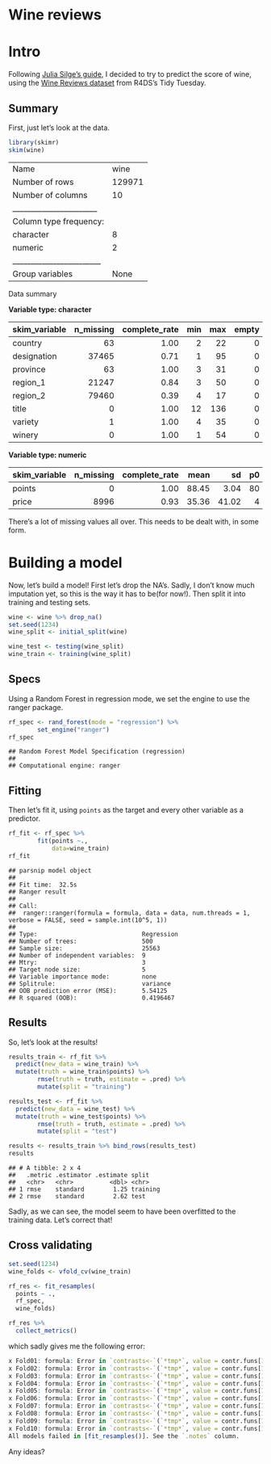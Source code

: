Wine reviews
================

# Intro

Following [Julia Silge’s
guide](https://juliasilge.com/blog/intro-tidymodels/), I decided to try
to predict the score of wine, using the [Wine Reviews
dataset](%22https://github.com/rfordatascience/tidytuesday/tree/master/data/2019/2019-05-28%22)
from R4DS’s Tidy Tuesday.

## Summary

First, just let’s look at the data.

``` r
library(skimr)
skim(wine)
```

|                                                  |        |
| :----------------------------------------------- | :----- |
| Name                                             | wine   |
| Number of rows                                   | 129971 |
| Number of columns                                | 10     |
| \_\_\_\_\_\_\_\_\_\_\_\_\_\_\_\_\_\_\_\_\_\_\_   |        |
| Column type frequency:                           |        |
| character                                        | 8      |
| numeric                                          | 2      |
| \_\_\_\_\_\_\_\_\_\_\_\_\_\_\_\_\_\_\_\_\_\_\_\_ |        |
| Group variables                                  | None   |

Data summary

**Variable type:
character**

| skim\_variable | n\_missing | complete\_rate | min | max | empty | n\_unique | whitespace |
| :------------- | ---------: | -------------: | --: | --: | ----: | --------: | ---------: |
| country        |         63 |           1.00 |   2 |  22 |     0 |        43 |          0 |
| designation    |      37465 |           0.71 |   1 |  95 |     0 |     37979 |          0 |
| province       |         63 |           1.00 |   3 |  31 |     0 |       425 |          0 |
| region\_1      |      21247 |           0.84 |   3 |  50 |     0 |      1229 |          0 |
| region\_2      |      79460 |           0.39 |   4 |  17 |     0 |        17 |          0 |
| title          |          0 |           1.00 |  12 | 136 |     0 |    118840 |          0 |
| variety        |          1 |           1.00 |   4 |  35 |     0 |       707 |          0 |
| winery         |          0 |           1.00 |   1 |  54 |     0 |     16757 |          0 |

**Variable type:
numeric**

| skim\_variable | n\_missing | complete\_rate |  mean |    sd | p0 | p25 | p50 | p75 | p100 | hist  |
| :------------- | ---------: | -------------: | ----: | ----: | -: | --: | --: | --: | ---: | :---- |
| points         |          0 |           1.00 | 88.45 |  3.04 | 80 |  86 |  88 |  91 |  100 | ▂▇▇▂▁ |
| price          |       8996 |           0.93 | 35.36 | 41.02 |  4 |  17 |  25 |  42 | 3300 | ▇▁▁▁▁ |

There’s a lot of missing values all over. This needs to be dealt with,
in some form.

# Building a model

Now, let’s build a model\! First let’s drop the NA’s. Sadly, I don’t
know much imputation yet, so this is the way it has to be(for now\!).
Then split it into training and testing sets.

``` r
wine <- wine %>% drop_na()
set.seed(1234)
wine_split <- initial_split(wine)

wine_test <- testing(wine_split)
wine_train <- training(wine_split)
```

## Specs

Using a Random Forest in regression mode, we set the engine to use the
ranger package.

``` r
rf_spec <- rand_forest(mode = "regression") %>%
        set_engine("ranger")
rf_spec
```

    ## Random Forest Model Specification (regression)
    ## 
    ## Computational engine: ranger

## Fitting

Then let’s fit it, using `points` as the target and every other variable
as a predictor.

``` r
rf_fit <- rf_spec %>%
        fit(points ~.,
            data=wine_train)
rf_fit
```

    ## parsnip model object
    ## 
    ## Fit time:  32.5s 
    ## Ranger result
    ## 
    ## Call:
    ##  ranger::ranger(formula = formula, data = data, num.threads = 1,      verbose = FALSE, seed = sample.int(10^5, 1)) 
    ## 
    ## Type:                             Regression 
    ## Number of trees:                  500 
    ## Sample size:                      25563 
    ## Number of independent variables:  9 
    ## Mtry:                             3 
    ## Target node size:                 5 
    ## Variable importance mode:         none 
    ## Splitrule:                        variance 
    ## OOB prediction error (MSE):       5.54125 
    ## R squared (OOB):                  0.4196467

## Results

So, let’s look at the results\!

``` r
results_train <- rf_fit %>%
  predict(new_data = wine_train) %>%
  mutate(truth = wine_train$points) %>% 
        rmse(truth = truth, estimate = .pred) %>% 
        mutate(split = "training")

results_test <- rf_fit %>%
  predict(new_data = wine_test) %>%
  mutate(truth = wine_test$points) %>% 
        rmse(truth = truth, estimate = .pred) %>% 
        mutate(split = "test")

results <- results_train %>% bind_rows(results_test)
results
```

    ## # A tibble: 2 x 4
    ##   .metric .estimator .estimate split   
    ##   <chr>   <chr>          <dbl> <chr>   
    ## 1 rmse    standard        1.25 training
    ## 2 rmse    standard        2.62 test

Sadly, as we can see, the model seem to have been overfitted to the
training data. Let’s correct that\!

## Cross validating

``` r
set.seed(1234)
wine_folds <- vfold_cv(wine_train)

rf_res <- fit_resamples(
  points ~ .,
  rf_spec,
  wine_folds)

rf_res %>%
  collect_metrics()
```

which sadly gives me the following
error:

``` r
x Fold01: formula: Error in `contrasts<-`(`*tmp*`, value = contr.funs[1 + isOF[nn]]): contrasts can be applied only to factors with 2 or more...
x Fold02: formula: Error in `contrasts<-`(`*tmp*`, value = contr.funs[1 + isOF[nn]]): contrasts can be applied only to factors with 2 or more...
x Fold03: formula: Error in `contrasts<-`(`*tmp*`, value = contr.funs[1 + isOF[nn]]): contrasts can be applied only to factors with 2 or more...
x Fold04: formula: Error in `contrasts<-`(`*tmp*`, value = contr.funs[1 + isOF[nn]]): contrasts can be applied only to factors with 2 or more...
x Fold05: formula: Error in `contrasts<-`(`*tmp*`, value = contr.funs[1 + isOF[nn]]): contrasts can be applied only to factors with 2 or more...
x Fold06: formula: Error in `contrasts<-`(`*tmp*`, value = contr.funs[1 + isOF[nn]]): contrasts can be applied only to factors with 2 or more...
x Fold07: formula: Error in `contrasts<-`(`*tmp*`, value = contr.funs[1 + isOF[nn]]): contrasts can be applied only to factors with 2 or more...
x Fold08: formula: Error in `contrasts<-`(`*tmp*`, value = contr.funs[1 + isOF[nn]]): contrasts can be applied only to factors with 2 or more...
x Fold09: formula: Error in `contrasts<-`(`*tmp*`, value = contr.funs[1 + isOF[nn]]): contrasts can be applied only to factors with 2 or more...
x Fold10: formula: Error in `contrasts<-`(`*tmp*`, value = contr.funs[1 + isOF[nn]]): contrasts can be applied only to factors with 2 or more...
All models failed in [fit_resamples()]. See the `.notes` column.
```

Any ideas?
